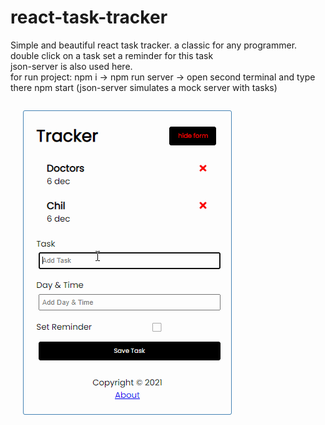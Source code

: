 # react-task-tracker

Simple and beautiful react task tracker. a classic for any programmer. 
double click on a task set a reminder for this task
<br/>
json-server is also used here. 
<br/>
for run project: npm i -> npm run server -> open second terminal and type there npm start
(json-server simulates a mock server with tasks)

<img align="" alt="GIF" src="https://github.com/i-doshechnikow/react-task-tracker/blob/main/demonstrate/taskDemonstration.gif" />
